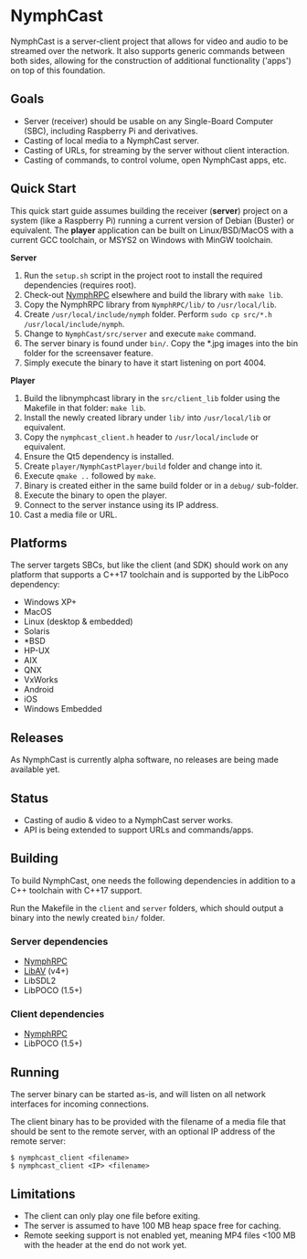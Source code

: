 # NymphCast #

NymphCast is a server-client project that allows for video and audio to be streamed over the network. It also supports generic commands between both sides, allowing for the construction of additional functionality ('apps') on top of this foundation. 

## Goals ##

* Server (receiver) should be usable on any Single-Board Computer (SBC), including Raspberry Pi and derivatives.
* Casting of local media to a NymphCast server.
* Casting of URLs, for streaming by the server without client interaction.
* Casting of commands, to control volume, open NymphCast apps, etc.

## Quick Start ##

This quick start guide assumes building the receiver (**server**) project on a system (like a Raspberry Pi) running a current version of Debian (Buster) or equivalent. The **player** application can be built on Linux/BSD/MacOS with a current GCC toolchain, or MSYS2 on Windows with MinGW toolchain. 

**Server**

1. Run the `setup.sh` script in the project root to install the required dependencies (requires root).
2. Check-out [NymphRPC](https://github.com/MayaPosch/NymphRPC) elsewhere and build the library with `make lib`.
3. Copy the NymphRPC library from `NymphRPC/lib/` to `/usr/local/lib`.
4. Create `/usr/local/include/nymph` folder. Perform `sudo cp src/*.h /usr/local/include/nymph`.
5. Change to `NymphCast/src/server` and execute `make` command.
6. The server binary is found under `bin/`. Copy the *.jpg images into the bin folder for the screensaver feature.
7. Simply execute the binary to have it start listening on port 4004.

**Player**

1. Build the libnymphcast library in the `src/client_lib` folder using the Makefile in that folder: `make lib`.
2. Install the newly created library under `lib/` into `/usr/local/lib` or equivalent.
3. Copy the `nymphcast_client.h` header to `/usr/local/include` or equivalent.
4. Ensure the Qt5 dependency is installed.
5. Create `player/NymphCastPlayer/build` folder and change into it.
6. Execute `qmake ..` followed by `make`.
7. Binary is created either in the same build folder or in a `debug/` sub-folder.
8. Execute the binary to open the player.
9. Connect to the server instance using its IP address.
10. Cast a media file or URL.

## Platforms ##

The server targets SBCs, but like the client (and SDK) should work on any platform that supports a C++17 toolchain and is supported by the LibPoco dependency:

* Windows XP+ 
* MacOS
* Linux (desktop & embedded)
* Solaris
* *BSD
* HP-UX
* AIX
* QNX
* VxWorks
* Android
* iOS
* Windows Embedded

## Releases ##

As NymphCast is currently alpha software, no releases are being made available yet. 


## Status ##

* Casting of audio & video to a NymphCast server works.
* API is being extended to support URLs and commands/apps.

## Building ##

To build NymphCast, one needs the following dependencies in addition to a C++ toolchain with C++17 support.

Run the Makefile in the `client` and `server` folders, which should output a binary into the newly created `bin/` folder.


### Server dependencies ###

* [NymphRPC](https://github.com/MayaPosch/NymphRPC)
* [LibAV](https://trac.ffmpeg.org/wiki/Using%20libav*) (v4+) 
* LibSDL2
* LibPOCO (1.5+)

### Client dependencies ###

* [NymphRPC](https://github.com/MayaPosch/NymphRPC)
* LibPOCO (1.5+)


## Running ##

The server binary can be started as-is, and will listen on all network interfaces for incoming connections.

The client binary has to be provided with the filename of a media file that should be sent to the remote server, with an optional IP address of the remote server:

	$ nymphcast_client <filename>
	$ nymphcast_client <IP> <filename>

## Limitations ##

* The client can only play one file before exiting.
* The server is assumed to have 100 MB heap space free for caching.
* Remote seeking support is not enabled yet, meaning MP4 files <100 MB with the header at the end do not work yet.




